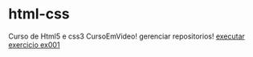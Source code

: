 # html-css
 Curso de Html5 e css3 CursoEmVideo!
 gerenciar repositorios!
 <a href="https://gabriel-cunha28.github.io/html-css/exercicios/ex001/index.html"> executar exercicio ex001</a>